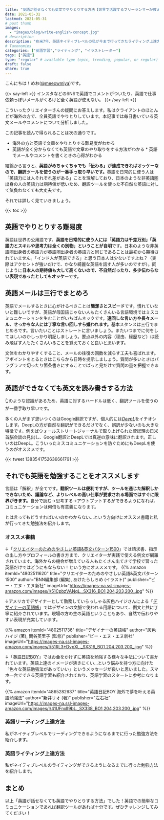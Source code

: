 ```yaml
---
title: "英語が話せなくても英文でやりとりする方法【世界で活躍するフリーランサーが教えます】"
date: 2021-05-31
lastmod: 2021-05-31
# post thumb
images:
  - "images/blog/write-english-concept.jpg"
# description
description: "在米7年、英語ネイティブレベルの私が今まで行ってきたライティング上達方法を紹介します"
# Taxonomies
categories: ["英語学習","ライティング", "イラストレーター"]
tags: ["英語"]
type: "regular" # available type (epic, trending, popular, or regular)
draft: false
share: true
---
```


こんにちは！めお(<u><a href="https://twitter.com/meeowmiya" target="_blank">@meeowmiya</a></u>)です。

{{< say-left >}}
インスタなどのSNSで英語でコメントがついたり、英語で仕事依頼っぽいメールがくるけど全く英語が使えない。
{{< /say-left >}}

こういったクリエイターさんの疑問にお答えします。私はクライアントのほとんどが海外の方で、全員英語でやりとりしています。本記事では毎日書いている英文メールやコメントについて分析しました。

この記事を読んで得られることは次の通りです。

* 海外の方と英語で文章をやりとりする難易度がわかる
* 英語が全く分からなくても英語で文章のやり取りをする方法がわかる
* 英語でメールやコメントを書くときの心得がわかる

結論から言うと、<span class="keiko-red">**英語がめちゃくちゃでも「伝わる」が達成できればオッケーなので、翻訳ツールを使うのが一番手っ取り早いです。**</span>英語を日常的に使う人は「英語力には人それぞれ差がある」ことを理解しており、日本のような非英語圏出身の人の英語力は期待値が低いため、翻訳ツールを使った不自然な英語に対して気負わなくても大丈夫です。

それでは詳しく見ていきましょう。

{{< toc >}}

## 英語でやりとりする難易度

英語は世界の公用語です。<span class="keiko-red">**英語を日常的に使う人には「英語力は千差万別」「英語力とスキルや思考力は全くの別物」ということが自明**</span>です。日本のような非英語圏出身者の英語力が英語圏出身者の英語力と同じであることは最初から期待されていません。「インド人が英語できる」と思う日本人は少ないですよね？（実際はアクセントが強いだけで、かなり綺麗な英語を話す人が多いのですが）。同じように<span class="keiko-red">**日本人の期待値も大して高くないので、不自然だったり、多少伝わらない表現であったとしてもオッケー**</span>です。

## 英語メールは三行でまとめろ

英語でメールするときに心がけるべきことは<span class="keiko-red">**簡潔さとスピード**</span>です。慣れていないと難しいですが、英語が母国語じゃない人もたくさんいる言語環境ではミスコミュニケーションを生むことがいちばんネックです。<span class="keiko-red">**遠回しな言い方や長々メール、せっかちな人には丁寧な言い回しすら嫌われます。**</span>基本スタンスは三行でまとめろです。言いたいことはストレートに言いましょう。またいつまでに何をしてほしいのかしっかり明記しましょう。要点以外の内容（理由、経歴など）は読み飛ばす人もたくさんいることを覚えておくと良いと思います。

文体をわかりやすくすること、メールの往復の回数を減らす工夫も喜ばれます。アポイントをとるときはこちらから日時を提示しましょう。質問が多いときはパラグラフで切ったり箇条書きにすることでぱっと見だけで質問の量を把握できます。


## 英語ができなくても英文を読み書きする方法

👆のような認識があるため、英語に対するハードルは低く、翻訳ツールを使うのが一番手取り早いです。

多くの人がまず思いつくのはGoogle翻訳ですが、個人的には<u><a href="https://www.deepl.com/ja/translator" target="_blank">*DeepL*</a></u>をイチオシします。DeepLの方が自然な翻訳ができるだけでなく、誤訳が少ないのも大きな特徴です。例えばウォールストリートジャーナルで取り上げられた菅総理の日米首脳会談の見出し、Google翻訳とDeepLでは真逆の意味に翻訳されます。正しいのはDeepL。こういったミスコミュニケーションを防ぐためにもDeepLを使うのがオススメです。


{{< tweet 1383541752636661761 >}}

## それでも英語を勉強することをオススメします

言語は「解釈」が全てです。<span class="keiko-red">**翻訳ツールは便利ですが、ツールを通じた解釈しかできないため、議論など、よりレベルの高い仕事が要求される場面ではすぐに限界がきます。**</span>自分で読む→思考する→アウトプットするができるようになれば、コミュニケーションは何倍も有意義になります。

とは言ってもどうすればいいのかわからない...という方向けにオススメ書籍と私が行ってきた勉強法を紹介します。

### オススメ書籍
↓「<u>[クリエイターのためのやさしい英語&英文パターン1500]()</u>」では請求書、指示の出し方やプロフィールの書き方まで、クリエイターが実践で使える例文が網羅されています。海外からの機会が増えている人もたくさん出てきて学校で習った英語だけではどうにもならない！という方にオススメです。
{{% amazon 
 itemId="4802511620"
 title="クリエイターのためのやさしい英語&英文パターン1500"
 author="BNN編集部 (編集), あけたらしろめ (イラスト)"
 publisher="ビー・エヌ・エヌ新社"
 imageUrl="https://images-na.ssl-images-amazon.com/images/I/51CpbzVANqL._SX316_BO1,204,203,200_.jpg"
%}}


↓アメリカでデザイナーとして勤務していらっしゃる灰色ハイジさんによる「<u>[デザイナーの英語帳]()</u>」ではデザインの文脈で使われる用語について、例文と共に丁寧に紹介されています。現場の方の生の英語ということもあり、自然で伝わりやすい表現が充実しています。

{{% amazon 
 itemId="4802511736"
 title="デザイナーの英語帳"
 author="灰色ハイジ  (著), 関谷英里子 (監修)"
 publisher="ビー・エヌ・エヌ新社"
 imageUrl="https://images-na.ssl-images-amazon.com/images/I/51RL3+DvpXL._SX316_BO1,204,203,200_.jpg"
%}}

↓「<u>[英語日記BOY]()</u>」ではお金をかけずに英語を勉強する様々な手法について書かれています。英語上達のイメージが沸きにくい...という悩みを持つ方に向けた「色々な英語勉強法があっていい」というメッセージが良いと思いました。スマホ一台でできる英語学習も紹介されており、英語学習のスタートに参考になります。

{{% amazon 
 itemId="4865282637"
 title="英語日記BOY 海外で夢を叶える英語勉強法"
 author="新井リオ  (著)"
 publisher="左右社"
 imageUrl="https://images-na.ssl-images-amazon.com/images/I/41UFnxlI9bL._SX338_BO1,204,203,200_.jpg"
%}}

### 英語リーディング上達方法

私がネイティブレベルでリーディングできるようになるまでに行った勉強方法を紹介します。

### 英語ライティング上達方法

私がネイティブレベルのライティングができるようになるまでに行った勉強方法を紹介します。

## まとめ

以上「英語が話せなくても英語でやりとりする方法」でした！英語での簡単なコミュニケーションであれば翻訳ツールがあれば十分です。ぜひチャレンジしてみてください！

